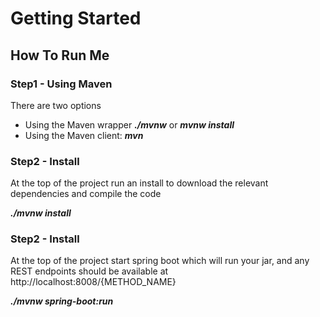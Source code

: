 # Getting Started

## How To Run Me
### Step1 - Using Maven
There are two options

* Using the Maven wrapper  <b><i>./mvnw</b></i> or <b><i>mvnw install</b></i> 
* Using the Maven client: <b><i>mvn</b></i> 

### Step2 - Install
At the top of the project run an install to download the relevant dependencies and compile the code  

<b><i>./mvnw install</b></i>


### Step2 - Install
At the top of the project start spring boot which will run your jar, and any REST endpoints should be available at http://localhost:8008/{METHOD_NAME}

<b><i>./mvnw spring-boot:run</b></i>